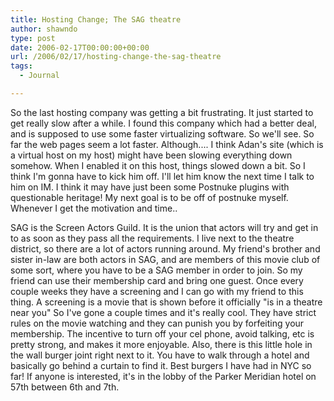 ```yaml
---
title: Hosting Change; The SAG theatre
author: shawndo
type: post
date: 2006-02-17T00:00:00+00:00
url: /2006/02/17/hosting-change-the-sag-theatre
tags:
  - Journal

---
```

So the last hosting company was getting a bit frustrating. It just started to get really slow after a while. I found this company which had a better deal, and is supposed to use some faster virtualizing software. So we'll see. So far the web pages seem a lot faster. Although.... I think Adan's site (which is a virtual host on my host) might have been slowing everything down somehow. When I enabled it on this host, things slowed down a bit. So I think I'm gonna have to kick him off. I'll let him know the next time I talk to him on IM. I think it may have just been some Postnuke plugins with questionable heritage! My next goal is to be off of postnuke myself. Whenever I get the motivation and time..

SAG is the Screen Actors Guild. It is the union that actors will try and get in to as soon as they pass all the requirements. I live next to the theatre district, so there are a lot of actors running around. My friend's brother and sister in-law are both actors in SAG, and are members of this movie club of some sort, where you have to be a SAG member in order to join. So my friend can use their membership card and bring one guest. Once every couple weeks they have a screening and I can go with my friend to this thing. A screening is a movie that is shown before it officially "is in a theatre near you" So I've gone a couple times and it's really cool. They have strict rules on the movie watching and they can punish you by forfeiting your membership. The incentive to turn off your cel phone, avoid talking, etc is pretty strong, and makes it more enjoyable. Also, there is this little hole in the wall burger joint right next to it. You have to walk through a hotel and basically go behind a curtain to find it. Best burgers I have had in NYC so far! If anyone is interested, it's in the lobby of the Parker Meridian hotel on 57th between 6th and 7th.